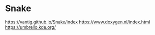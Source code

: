 # Snake
https://vantig.github.io/Snake/index
https://www.doxygen.nl/index.html
https://umbrello.kde.org/
